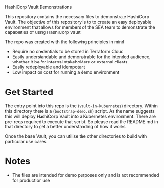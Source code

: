 HashiCorp Vault Demonstrations

This repository contains the necessary files to demonstrate HashiCorp Vault. 
The objective of this repository is to to create an easy deployable environment
that allows for members of the SEA team to demonstrate the capabilities of using 
HashiCorp Vault


The repo was created with the following principles in mind

- Require no credentials to be stored in Terraform Cloud
- Easily understandable and demonstrable for the intended audience, 
  whether it be for internal stakeholders or external clients.
- Easliy redeployable and idempotant
- Low impact on cost for running a demo environment

# Get Started
The entry point into this repo is the (`vault-in-kubernetes`) directory.
Within this directory there is a (`bootstrap-demo.sh`) script. 
As the name suggests this will deploy HashiCorp Vault into a Kubernetes environment.
There are pre-reqs required to execute that script. So please read the README.md 
in that directory to get a better understanding of how it works

 Once the base Vault, you can utilise the other directories to build with particular use cases.

# Notes
* The files are intended for demo purposes only and is not recommended for production use